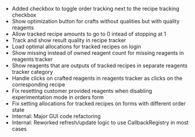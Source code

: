 - Added checkbox to toggle order tracking next to the recipe tracking checkbox
- Show optimization button for crafts without qualities but with quality reagents
- Allow tracked recipe amounts to go to 0 intead of stopping at 1
- Track and show result quality in recipe tracker
- Load optimal allocations for tracked recipes on login
- Show missing instead of owned reagent count for missing reagents in reagents tracker
- Show reagents that are outputs of tracked recipes in separate reagents tracker category
- Handle clicks on crafted reagents in reagents tracker as clicks on the corresponding recipe
- Fix resetting customer provided reagents when disabling experimentation mode in orders form
- Fix setting allocations for tracked recipes on forms with different order state
- Internal: Major GUI code refactoring
- Internal: Reworked refresh/update logic to use CallbackRegistry in most cases